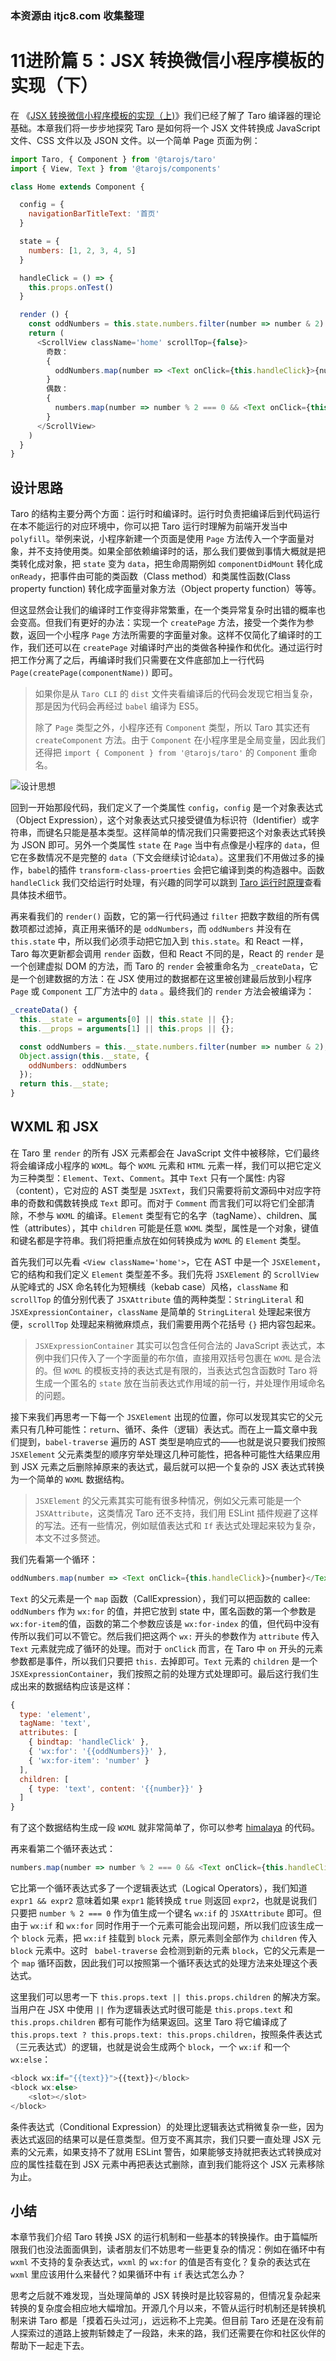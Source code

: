### 本资源由 itjc8.com 收集整理
# 11进阶篇 5：JSX 转换微信小程序模板的实现（下）

在 《[JSX 转换微信小程序模板的实现（上)](https://juejin.im/book/5b73a131f265da28065fb1cd/section/5b74ec276fb9a009b16d4933)》我们已经了解了 Taro 编译器的理论基础。本章我们将一步步地探究 Taro 是如何将一个 JSX 文件转换成 JavaScript 文件、CSS 文件以及 JSON 文件。以一个简单 Page 页面为例：

```JavaScript
import Taro, { Component } from '@tarojs/taro'
import { View, Text } from '@tarojs/components'

class Home extends Component {

  config = {
    navigationBarTitleText: '首页'
  }

  state = {
    numbers: [1, 2, 3, 4, 5]
  }

  handleClick = () => {
    this.props.onTest()
  }

  render () {
    const oddNumbers = this.state.numbers.filter(number => number & 2)
    return (
      <ScrollView className='home' scrollTop={false}>
        奇数：
        {
          oddNumbers.map(number => <Text onClick={this.handleClick}>{number}</Text>)
        }
        偶数：
        {
          numbers.map(number => number % 2 === 0 && <Text onClick={this.handleClick}>{number}</Text>)
        }
      </ScrollView>
    )
  }
}
```

## 设计思路

Taro 的结构主要分两个方面：运行时和编译时。运行时负责把编译后到代码运行在本不能运行的对应环境中，你可以把 Taro 运行时理解为前端开发当中 `polyfill`。举例来说，小程序新建一个页面是使用 `Page` 方法传入一个字面量对象，并不支持使用类。如果全部依赖编译时的话，那么我们要做到事情大概就是把类转化成对象，把 `state` 变为 `data`，把生命周期例如 `componentDidMount` 转化成 `onReady`，把事件由可能的类函数（Class method）和类属性函数(Class property function) 转化成字面量对象方法（Object property function）等等。

但这显然会让我们的编译时工作变得非常繁重，在一个类异常复杂时出错的概率也会变高。但我们有更好的办法：实现一个 `createPage` 方法，接受一个类作为参数，返回一个小程序 `Page` 方法所需要的字面量对象。这样不仅简化了编译时的工作，我们还可以在 `createPage` 对编译时产出的类做各种操作和优化。通过运行时把工作分离了之后，再编译时我们只需要在文件底部加上一行代码 `Page(createPage(componentName))` 即可。

> 如果你是从 `Taro CLI` 的 `dist` 文件夹看编译后的代码会发现它相当复杂，那是因为代码会再经过 `babel` 编译为 ES5。
> 
> 除了 `Page` 类型之外，小程序还有 `Component` 类型，所以 Taro 其实还有 `createComponent` 方法。由于 `Component` 在小程序里是全局变量，因此我们还得把 `import { Component } from '@tarojs/taro'` 的 `Component` 重命名。

![设计思想](https://user-gold-cdn.xitu.io/2018/10/8/1665157cb5a81196?w=1920&h=1080&f=jpeg&s=326112)

回到一开始那段代码，我们定义了一个类属性 `config`，`config` 是一个对象表达式（Object Expression），这个对象表达式只接受键值为标识符（Identifier）或字符串，而键名只能是基本类型。这样简单的情况我们只需要把这个对象表达式转换为 JSON 即可。另外一个类属性 `state` 在 `Page` 当中有点像是小程序的 `data`，但它在多数情况不是完整的 `data`（下文会继续讨论`data`）。这里我们不用做过多的操作，`babel`的插件 `transform-class-proerties` 会把它编译到类的构造器中。函数 `handleClick` 我们交给运行时处理，有兴趣的同学可以跳到 [Taro 运行时原理](https://juejin.im/book/5b73a131f265da28065fb1cd/section/5b74ec13e51d4572934a4042)查看具体技术细节。

再来看我们的 `render()` 函数，它的第一行代码通过 `filter` 把数字数组的所有偶数项都过滤掉，真正用来循环的是 `oddNumbers`，而 `oddNumbers` 并没有在 `this.state` 中，所以我们必须手动把它加入到 `this.state`。和 React 一样，Taro 每次更新都会调用 `render` 函数，但和 React 不同的是，React 的 `render` 是一个创建虚拟 DOM 的方法，而 Taro 的 `render` 会被重命名为 `_createData`，它是一个创建数据的方法：在 JSX 使用过的数据都在这里被创建最后放到小程序 `Page` 或 `Component` 工厂方法中的 `data` 。最终我们的 `render` 方法会被编译为：

```JavaScript
_createData() {
  this.__state = arguments[0] || this.state || {};
  this.__props = arguments[1] || this.props || {};

  const oddNumbers = this.__state.numbers.filter(number => number & 2);
  Object.assign(this.__state, {
    oddNumbers: oddNumbers
  });
  return this.__state;
}
```

## WXML 和 JSX

在 Taro 里 `render` 的所有 JSX 元素都会在 JavaScript 文件中被移除，它们最终将会编译成小程序的 `WXML`。每个 `WXML` 元素和 `HTML` 元素一样，我们可以把它定义为三种类型：`Element`、`Text`、`Comment`。其中 `Text` 只有一个属性: 内容（content），它对应的 AST 类型是 `JSXText`，我们只需要将前文源码中对应字符串的奇数和偶数转换成 `Text` 即可。而对于 `Comment` 而言我们可以将它们全部清除，不参与 `WXML` 的编译。`Element` 类型有它的名字（tagName）、children、属性（attributes），其中 `children` 可能是任意 `WXML` 类型，属性是一个对象，键值和键名都是字符串。我们将把重点放在如何转换成为 `WXML` 的 `Element` 类型。

首先我们可以先看 `<View className='home'>`，它在 AST 中是一个 `JSXElement`，它的结构和我们定义 `Element` 类型差不多。我们先将 `JSXElement` 的 `ScrollView` 从驼峰式的 JSX 命名转化为短横线（kebab case）风格，`className` 和 `scrollTop` 的值分别代表了 `JSXAttribute` 值的两种类型：`StringLiteral` 和 `JSXExpressionContainer`，`className` 是简单的 `StringLiteral` 处理起来很方便，`scrollTop` 处理起来稍微麻烦点，我们需要用两个花括号 `{}` 把内容包起来。

> `JSXExpressionContainer` 其实可以包含任何合法的 JavaScript 表达式，本例中我们只传入了一个字面量的布尔值，直接用双括号包裹在 `WXML` 是合法的。但 `WXML` 的模板支持的表达式是有限的，当表达式包含函数时 Taro 将生成一个匿名的 `state` 放在当前表达式作用域的前一行，并处理作用域命名的问题。

接下来我们再思考一下每一个 `JSXElement` 出现的位置，你可以发现其实它的父元素只有几种可能性：`return`、循环、条件（逻辑）表达式。而在上一篇文章中我们提到，`babel-traverse` 遍历的 AST 类型是响应式的——也就是说只要我们按照 `JSXElement` 父元素类型的顺序穷举处理这几种可能性，把各种可能性大结果应用到 JSX 元素之后删除掉原来的表达式，最后就可以把一个复杂的 JSX 表达式转换为一个简单的 `WXML` 数据结构。

> `JSXElement` 的父元素其实可能有很多种情况，例如父元素可能是一个 `JSXAttribute`，这类情况 Taro 还不支持，我们用 ESLint 插件规避了这样的写法。还有一些情况，例如赋值表达式和 `If` 表达式处理起来较为复杂，本文不过多赘述。

我们先看第一个循环：

``` JavaScript
oddNumbers.map(number => <Text onClick={this.handleClick}>{number}</Text>)
```

`Text` 的父元素是一个 `map` 函数（CallExpression），我们可以把函数的 callee: `oddNumbers` 作为 `wx:for` 的值，并把它放到 state 中，匿名函数的第一个参数是 `wx:for-item`的值，函数的第二个参数应该是 `wx:for-index` 的值，但代码中没有传所以我们可以不管它。然后我们把这两个 `wx:` 开头的参数作为 `attribute` 传入 `Text` 元素就完成了循环的处理。而对于 `onClick` 而言，在 Taro 中 `on` 开头的元素参数都是事件，所以我们只要把 `this.` 去掉即可。`Text` 元素的 `children` 是一个 `JSXExpressionContainer`，我们按照之前的处理方式处理即可。最后这行我们生成出来的数据结构应该是这样：

``` JavaScript
{
  type: 'element',
  tagName: 'text',
  attributes: [
    { bindtap: 'handleClick' },
    { 'wx:for': '{{oddNumbers}}' },
    { 'wx:for-item': 'number' }
  ],
  children: [
    { type: 'text', content: '{{number}}' }
  ]
}
```

有了这个数据结构生成一段 `WXML` 就非常简单了，你可以参考 [himalaya](https://github.com/andrejewski/himalaya/blob/master/src/stringify.js) 的代码。

再来看第二个循环表达式：

``` JavaScript
numbers.map(number => number % 2 === 0 && <Text onClick={this.handleClick}>{number}</Text>)
```

它比第一个循环表达式多了一个逻辑表达式（Logical Operators），我们知道 `expr1 && expr2` 意味着如果 `expr1` 能转换成 `true` 则返回 `expr2`，也就是说我们只要把 `number % 2 === 0` 作为值生成一个键名 `wx:if` 的 `JSXAttribute` 即可。但由于 `wx:if` 和 `wx:for` 同时作用于一个元素可能会出现问题，所以我们应该生成一个 `block` 元素，把 `wx:if` 挂载到 `block` 元素，原元素则全部作为 `children` 传入 `block` 元素中。这时 ` babel-traverse` 会检测到新的元素 `block`，它的父元素是一个 `map` 循环函数，因此我们可以按照第一个循环表达式的处理方法来处理这个表达式。

这里我们可以思考一下 `this.props.text || this.props.children` 的解决方案。当用户在 JSX 中使用 `||` 作为逻辑表达式时很可能是 `this.props.text` 和 `this.props.children` 都有可能作为结果返回。这里 Taro 将它编译成了 `this.props.text ? this.props.text: this.props.children`，按照条件表达式（三元表达式）的逻辑，也就是说会生成两个 `block`，一个 `wx:if` 和一个 `wx:else`：

```JavaScript
<block wx:if="{{text}}">{{text}}</block>
<block wx:else>
    <slot></slot>
</block>
```

条件表达式（Conditional Expression）的处理比逻辑表达式稍微复杂一些，因为表达式返回的结果可以是任意类型。但万变不离其宗，我们只要一直处理 JSX 元素的父元素，如果支持不了就用 ESLint 警告，如果能够支持就把表达式转换成对应的属性挂载在到 JSX 元素中再把表达式删除，直到我们能将这个 JSX 元素移除为止。

## 小结

本章节我们介绍 Taro 转换 JSX 的运行机制和一些基本的转换操作。由于篇幅所限我们也没法面面俱到，读者朋友们不妨思考一些更复杂的情况：例如在循环中有 `wxml` 不支持的复杂表达式，`wxml` 的 `wx:for` 的值是否有变化？复杂的表达式在 `wxml` 里应该用什么来替代？如果循环中有 `if` 表达式怎么办？

思考之后就不难发现，当处理简单的 JSX 转换时是比较容易的，但情况复杂起来转换的复杂度会相应地大幅增加。开源几个月以来，不管从运行时机制还是转换机制来讲 Taro 都是「摸着石头过河」，远远称不上完美。但目前 Taro 还是在没有前人探索过的道路上披荆斩棘走了一段路，未来的路，我们还需要在你和社区伙伴的帮助下一起走下去。